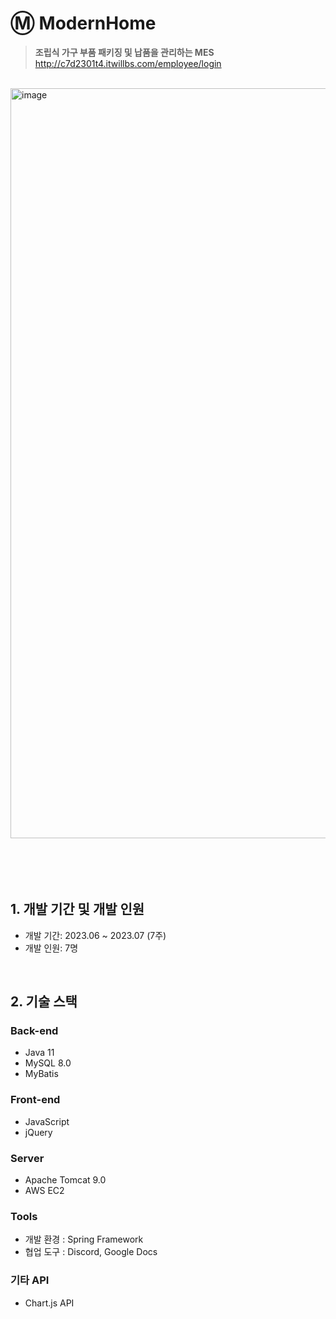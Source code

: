 # Ⓜ️ ModernHome
> <b>조립식 가구 부품 패키징 및 납품을 관리하는 MES</b> <br>
  http://c7d2301t4.itwillbs.com/employee/login
<br>

<img width="1200" alt="image" src="https://github.com/KimGyuri0526/ModernHome/assets/126050288/f4c12a3e-830f-4d66-ae75-f666e772c700">
<br><br><br><br><br>

## 1. 개발 기간 및 개발 인원
- 개발 기간: 2023.06 ~ 2023.07 (7주)
- 개발 인원: 7명
<br>

## 2. 기술 스택
### Back-end
- Java 11
- MySQL 8.0
- MyBatis

### Front-end
- JavaScript
- jQuery

### Server
- Apache Tomcat 9.0
- AWS EC2
  
### Tools
- 개발 환경 : Spring Framework
- 협업 도구 : Discord, Google Docs

### 기타 API
- Chart.js API
